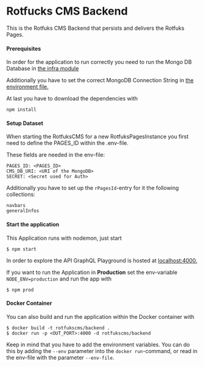 # Rotfucks CMS Backend
This is the Rotfuks CMS Backend that persists and delivers the Rotfuks Pages. 

#### Prerequisites
In order for the application to run correctly you need to run the Mongo DB Database in [the infra module](../infra/README.md)

Additionally you have to set the correct MongoDB Connection String in [the environment file.](.env)

At last you have to download the dependencies with 
```
npm install
```
#### Setup Dataset
When starting the RotfuksCMS for a new RotfuksPagesInstance you first need to define the PAGES_ID within the .env-file.

These fields are needed in the env-file: 
```
PAGES_ID: <PAGES_ID>
CMS_DB_URI: <URI of the MongoDB>
SECRET: <Secret used for Auth>
```
Additionally you have to set up the `rPagesId`-entry for it the following collections:
```
navbars
generalInfos
```

#### Start the application
This Application runs with nodemon, just start 
```
$ npm start
```

In order to explore the API GraphQL Playground is hosted at [localhost:4000.](http://localhost:4000)

If you want to run the Application in **Production** set the env-variable `NODE_ENV=production` and run the app with 
```
$ npm prod
```

#### Docker Container
You can also build and run the application within the Docker container with 
```
$ docker build -t rotfukscms/backend . 
$ docker run -p <OUT_PORT>:4000 -d rotfukscms/backend 
```
Keep in mind that you have to add the environment variables. 
You can do this by adding the `--env` parameter into the `docker run`-command, 
or read in the env-file with the parameter `--env-file`. 